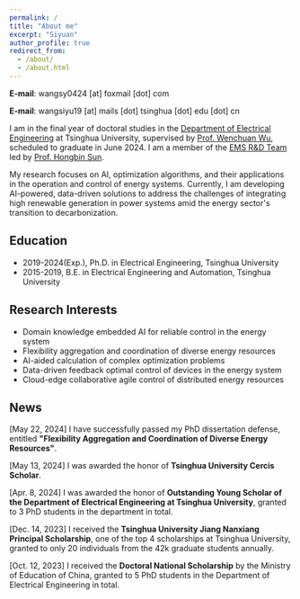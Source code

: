 ```yaml
---
permalink: /
title: "About me"
excerpt: "Siyuan"
author_profile: true
redirect_from: 
  - /about/
  - /about.html
---
```


**E-mail**: wangsy0424 [at] foxmail [dot] com

**E-mail**: wangsiyu19 [at] mails [dot] tsinghua [dot] edu [dot] cn

I am in the final year of doctoral studies in the [Department of Electrical Engineering](https://www.eea.tsinghua.edu.cn/en/index.htm) at Tsinghua University, supervised by [Prof. Wenchuan Wu](https://www.eea.tsinghua.edu.cn/en/faculties/wuwench.htm), scheduled to graduate in June 2024. I am a member of the [EMS R&D Team](https://www.eea.tsinghua.edu.cn/en/info/1009/1780.htm) led by [Prof. Hongbin Sun](https://www.eea.tsinghua.edu.cn/en/faculties/shb.htm).

My research focuses on AI, optimization algorithms, and their applications in the operation and control of energy systems. Currently, I am developing AI-powered, data-driven solutions to address the challenges of integrating high renewable generation in power systems amid the energy sector's transition to decarbonization.


## Education
* 2019-2024(Exp.), Ph.D. in Electrical Engineering, Tsinghua University
* 2015-2019, B.E. in Electrical Engineering and Automation, Tsinghua University

## Research Interests
* Domain knowledge embedded AI for reliable control in the energy system
* Flexibility aggregation and coordination of diverse energy resources
* AI-aided calculation of complex optimization problems
* Data-driven feedback optimal control of devices in the energy system
* Cloud-edge collaborative agile control of distributed energy resources

## News
[May 22, 2024] I have successfully passed my PhD dissertation defense, entitled **"Flexibility Aggregation and Coordination of Diverse Energy Resources"**.

[May 13, 2024] I was awarded the honor of **Tsinghua University Cercis Scholar**.

[Apr. 8, 2024] I was awarded the honor of **Outstanding Young Scholar of the Department of Electrical Engineering at Tsinghua University**, granted to 3 PhD students in the department in total.

[Dec. 14, 2023] I received the **Tsinghua University Jiang Nanxiang Principal Scholarship**, one of the top 4 scholarships at Tsinghua University, granted to only 20 individuals from the 42k graduate students annually.

[Oct. 12, 2023] I received the **Doctoral National Scholarship** by the Ministry of Education of China, granted to 5 PhD students in the Department of Electrical Engineering in total.




